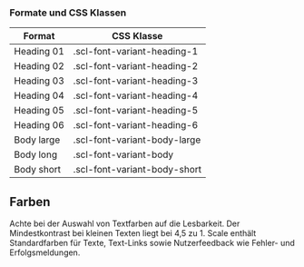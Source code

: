 ### Formate und CSS Klassen

| Format     | CSS Klasse                   |
| ---------- | ---------------------------- |
| Heading 01 | .scl-font-variant-heading-1  |
| Heading 02 | .scl-font-variant-heading-2  |
| Heading 03 | .scl-font-variant-heading-3  |
| Heading 04 | .scl-font-variant-heading-4  |
| Heading 05 | .scl-font-variant-heading-5  |
| Heading 06 | .scl-font-variant-heading-6  |
| Body large | .scl-font-variant-body-large |
| Body long  | .scl-font-variant-body       |
| Body short | .scl-font-variant-body-short |

## Farben

Achte bei der Auswahl von Textfarben auf die Lesbarkeit. Der Mindestkontrast bei kleinen Texten liegt bei 4,5 zu 1.
Scale enthält Standardfarben für Texte, Text-Links sowie Nutzerfeedback wie Fehler- und Erfolgsmeldungen.
